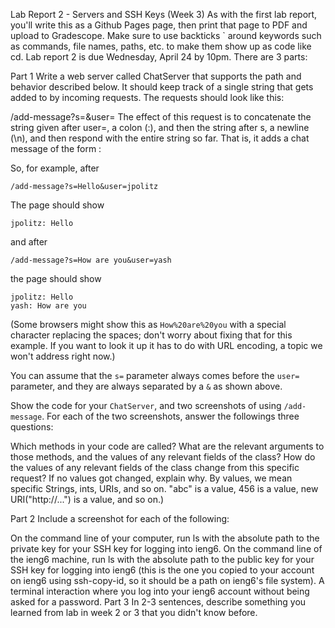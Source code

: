 Lab Report 2 - Servers and SSH Keys (Week 3)
As with the first lab report, you'll write this as a Github Pages page, then print that page to PDF and upload to Gradescope. Make sure to use backticks ` around keywords such as commands, file names, paths, etc. to make them show up as code like cd. Lab report 2 is due Wednesday, April 24 by 10pm. There are 3 parts:

Part 1
Write a web server called ChatServer that supports the path and behavior described below. It should keep track of a single string that gets added to by incoming requests. The requests should look like this:

/add-message?s=<string>&user=<string>
The effect of this request is to concatenate the string given after user=, a colon (:), and then the string after s, a newline (\n), and then respond with the entire string so far. That is, it adds a chat message of the form <user>: <message>

So, for example, after

```
/add-message?s=Hello&user=jpolitz
```  
The page should show
  
```
jpolitz: Hello
```  
and after  

```
/add-message?s=How are you&user=yash
```  
the page should show
```
jpolitz: Hello
yash: How are you
```
(Some browsers might show this as `How%20are%20you` with a special character replacing the spaces; don't worry about fixing that for this example. If you want to look it up it has to do with URL encoding, a topic we won't address right now.)

You can assume that the `s=` parameter always comes before the `user=` parameter, and they are always separated by a `&` as shown above.

Show the code for your `ChatServer`, and two screenshots of using `/add-message`.
For each of the two screenshots, answer the followings three questions:

Which methods in your code are called?
What are the relevant arguments to those methods, and the values of any relevant fields of the class?
How do the values of any relevant fields of the class change from this specific request? If no values got changed, explain why.
By values, we mean specific Strings, ints, URIs, and so on. "abc" is a value, 456 is a value, new URI("http://...") is a value, and so on.)

Part 2
Include a screenshot for each of the following:

On the command line of your computer, run ls with the absolute path to the private key for your SSH key for logging into ieng6.
On the command line of the ieng6 machine, run ls with the absolute path to the public key for your SSH key for logging into ieng6 (this is the one you copied to your account on ieng6 using ssh-copy-id, so it should be a path on ieng6's file system).
A terminal interaction where you log into your ieng6 account without being asked for a password.
Part 3
In 2-3 sentences, describe something you learned from lab in week 2 or 3 that you didn't know before.
